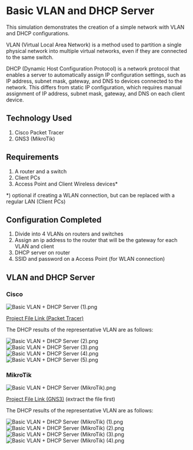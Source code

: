 # Basic VLAN and DHCP Server
This simulation demonstrates the creation of a simple network with VLAN and DHCP configurations.

VLAN (Virtual Local Area Network) is a method used to partition a single physical network into multiple virtual networks, even if they are connected to the same switch.

DHCP (Dynamic Host Configuration Protocol) is a network protocol that enables a server to automatically assign IP configuration settings, such as IP address, subnet mask, gateway, and DNS to devices connected to the network. This differs from static IP configuration, which requires manual assignment of IP address, subnet mask, gateway, and DNS on each client device.

## Technology Used
1. Cisco Packet Tracer
2. GNS3 (MikroTik)

## Requirements
1. A router and a switch
2. Client PCs
3. Access Point and Client Wireless devices*

*) optional if creating a WLAN connection, but can be replaced with a regular LAN (Client PCs)

## Configuration Completed
1. Divide into 4 VLANs on routers and switches
2. Assign an ip address to the router that will be the gateway for each VLAN and client
3. DHCP server on router
4. SSID and password on a Access Point (for WLAN connection)

## VLAN and DHCP Server
### Cisco

![Basic VLAN + DHCP Server (1).png](https://github.com/eightball270/Basic-VLAN-and-DHCP-Server/blob/main/Cisco/Basic%20VLAN%20%2B%20DHCP%20Server%20(1).png)

[Project File Link (Packet Tracer)](https://github.com/eightball270/Basic-VLAN-and-DHCP-Server/blob/main/Cisco/Basic%20VLAN%20%2B%20DHCP%20Server.pkt)

The DHCP results of the representative VLAN are as follows:

![Basic VLAN + DHCP Server (2).png](https://github.com/eightball270/Basic-VLAN-and-DHCP-Server/blob/main/Cisco/Basic%20VLAN%20%2B%20DHCP%20Server%20(2).png) ![Basic VLAN + DHCP Server (3).png](https://github.com/eightball270/Basic-VLAN-and-DHCP-Server/blob/main/Cisco/Basic%20VLAN%20%2B%20DHCP%20Server%20(3).png) ![Basic VLAN + DHCP Server (4).png](https://github.com/eightball270/Basic-VLAN-and-DHCP-Server/blob/main/Cisco/Basic%20VLAN%20%2B%20DHCP%20Server%20(4).png) ![Basic VLAN + DHCP Server (5).png](https://github.com/eightball270/Basic-VLAN-and-DHCP-Server/blob/main/Cisco/Basic%20VLAN%20%2B%20DHCP%20Server%20(5).png)

### MikroTik

![Basic VLAN + DHCP Server (MikroTik).png](https://github.com/eightball270/Basic-VLAN-and-DHCP-Server/blob/main/MikroTik/Basic%20VLAN%20%2B%20DHCP%20Server%20(MikroTik).png)

[Project File Link (GNS3)](https://github.com/eightball270/Basic-VLAN-and-DHCP-Server/blob/main/MikroTik/Basic%20VLAN%20%2B%20DHCP%20Server%20(MikroTik).gns3project.7z) (extract the file first)

The DHCP results of the representative VLAN are as follows:

![Basic VLAN + DHCP Server (MikroTik) (1).png](https://github.com/eightball270/Basic-VLAN-and-DHCP-Server/blob/main/MikroTik/Basic%20VLAN%20%2B%20DHCP%20Server%20(MikroTik)%20(1).png) ![Basic VLAN + DHCP Server (MikroTik) (2).png](https://github.com/eightball270/Basic-VLAN-and-DHCP-Server/blob/main/MikroTik/Basic%20VLAN%20%2B%20DHCP%20Server%20(MikroTik)%20(2).png) ![Basic VLAN + DHCP Server (MikroTik) (3).png](https://github.com/eightball270/Basic-VLAN-and-DHCP-Server/blob/main/MikroTik/Basic%20VLAN%20%2B%20DHCP%20Server%20(MikroTik)%20(3).png) ![Basic VLAN + DHCP Server (MikroTik) (4).png](https://github.com/eightball270/Basic-VLAN-and-DHCP-Server/blob/main/MikroTik/Basic%20VLAN%20%2B%20DHCP%20Server%20(MikroTik)%20(4).png)

